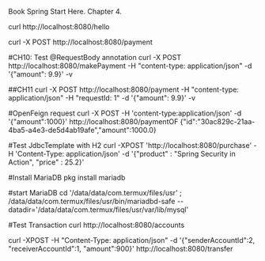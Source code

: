 Book Spring Start Here. Chapter 4.

curl http://localhost:8080/hello

curl -X POST http://localhost:8080/payment

#CH10: Test @RequestBody annotation
curl -X POST http://localhost:8080/makePayment -H "content-type: application/json" -d '{"amount": 9.9}' -v

##CH11
curl -X POST http://localhost:8080/payment -H "content-type: application/json" -H "requestId: 1" -d '{"amount": 9.9}' -v

#OpenFeign request
curl -X POST -H 'content-type:application/json' -d '{"amount":1000}' http://localhost:8080/paymentOF
{"id":"30ac829c-21aa-4ba5-a4e3-de5d4ab19afe","amount":1000.0}


#Test JdbcTemplate with H2
curl -XPOST 'http://localhost:8080/purchase' -H 'Content-Type: application/json' -d '{"product" : "Spring Security in Action",  "price" : 25.2}'

#Install MariaDB
pkg install mariadb

#start MariaDB
cd '/data/data/com.termux/files/usr' ; /data/data/com.termux/files/usr/bin/mariadbd-safe --datadir='/data/data/com.termux/files/usr/var/lib/mysql'

#Test Transaction
curl http://localhost:8080/accounts

curl -XPOST -H "Content-Type: application/json" -d '{"senderAccountId":2, "receiverAccountId":1, "amount":900}' http://localhost:8080/transfer


